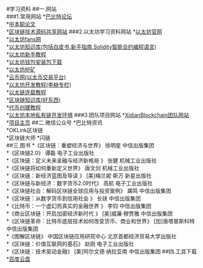 #学习资料
##一.网站  
###1.常用网站
*[巴比特论坛](http://www.8btc.com/)  
*[中本聪论文](www.8btc.com/wiki/bitcoin-a-peer-to-peer-electronic-cash-system)  
*[区块链技术源码共享网站](github.com/bitcoin/bitcoin)
###2.以太坊学习资料网站
*[以太坊官网](ethereum.org)  
*[以太坊fans网](ethfans.org)  
*[以太坊知识库(包括白皮书,新手指南,Solidity智能合约编程语言)](ethfans.org/wikis/Home)  
*[以太坊新手教程](http://8btc.com/topic-ethereum.html)  
*[以太坊钱包安装包下载](https://github.com/ethereum/mist/releases)  
*[以太坊挖矿](www.wabi.com/tags/以太坊挖矿.htnl)  
*[云币网(以太币交易平台)](yunbi.com)  
*[以太坊开发教程(李赫专栏)](www.8btc.com/author/15619)  
*[以太链连载教程](wangxiaoming.com/blog/archives/)  
*[区块链知识库(好东西)](lib.csdn.net/base/blockchain)  
*[代币创建教程](ethfans.org/topics/118)  
*[以太坊本地私有链开发环境](http://ethfans.org/posts/ethereum-private-network-bootstrap#)
###3.团队项目网站
*[XidianBlockchain团队网站](https://github.com/XidianBlockchain)  
*[项目主页](https://xidianblockchain.github.io/Blockchain/)
##二.微信公众号
*巴比特资讯  
*OKLink区块链  
*区块链大师 
*闪链  
##三.图书
*《区块链：重塑经济与世界》 徐明星 	中信出版集团  
*《区块链2.0》 谭磊 	电子工业出版社  
*《区块链：定义未来金融与经济新格局	》 张健 	机械工业出版社  
*《区块链将如何重新定义世界》 	唐文剑 	机械工业出版社  
*《区块链：新经济蓝图及导读	》 [美]梅兰妮·斯万 	新星出版社  
*《区块链与新经济：数字货币2.0时代》 	高航 	电子工业出版社  
*《区块链社会：解码区块链全球应用与投资案例》	 龚鸣 	中信出版集团  
*《区块链：从数字货币到信用社会	》 长铗	 中信出版集团  
*《比特币：一个虚幻而真实的金融世界	》 李钧 	中信出版集团  
*《商业区块链：开启加密经济新时代	》 [美]威廉·穆贾雅	 中信出版集团  
*《区块链革命：比特币底层技术如何改变货币、商业和世界》 	[加]唐塔普斯科特 	中信出版集团  
*《图解区块链》 	中国区块链应用研究中心	 北京首都经济贸易大学出版社  
*《区块链：价值互联网的基石》 	赵刚	 电子工业出版社  
*《区块链：技术驱动金融》 	[美]阿尔文德·纳拉亚南	 中信出版集团
##四.工具下载
*[百度云盘](http://pan.baidu.com/s/1skBk5yd)

